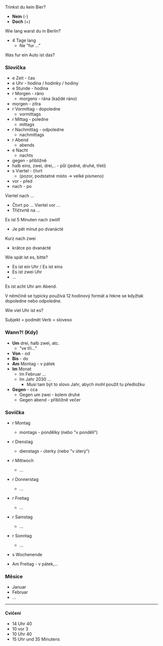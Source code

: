 Trinkst du kein Bier?
- **Nein** (-) 
- **Doch** (+)

Wie lang warst du in Berlin?
- 4 Tage lang
	- Ne "fur ..."

Was fur ein Auto ist das?

### Slovíčka
- e Zeit - čas
- e Uhr - hodina / hodinky / hodiny
- e Stunde - hodina
- r Morgen - ráno
	- morgens - rána (každé ráno)
- morgen - zítra
- r Vormittag - dopoledne
	- vormittags
- r Mittag - poledne
	- mittags
- r Nachmittag - odpoledne
	- nachmittags
- r Abend
	- abends
- e Nacht
	- nachts
- gegen - přibližně
- halb eins, zwei, drei,.. - půl (jedné, druhé, třetí)
- s Viertel - čtvrt
	- (pozor, podstatné místo -> velké písmeno)
- vor - před
- nach - po

Viertel nach ...
- Čtvrt po ...
Viertel vor ... 
- Třičtvrtě na ...

Es ist 5 Minuten nach zwölf
- Je pět minut po dvanácté

Kurz nach zwei
- krátce po dvanácté


Wie spät ist es, bitte?
- Es ist ein Uhr / Es ist eins
- Es ist zwei Uhr
- ...

Es ist acht Uhr am Abend.

V němčině se typicky používá 12 hodinový formát a řekne se kdyžtak dopoledne nebo odpoledne.

Wie viel Uhr ist es?

Subjekt = podmět
Verb = sloveso

### Wann?! (Kdy)

- **Um** drei, halb zwei, atc.
	- "ve tři..."
- **Von** - od
- **Bis** - do
- **Am** Montag - v pátek
- **Im** Monat
	- Im Februar ...
	- Im Jahr 2030 ...
		- Musí tam být to slovo Jahr, abych mohl použít tu předložku
- **Gegen** - cca
	- Gegen um zwei - kolem druhé
	- Gegen abend - přibližně večer
### Sovíčka
- r Montag
	- montags - pondělky (nebo "v pondělí")
- r Dienstag
	- dienstags - úterky (nebo "v úterý")
- r Mittwoch
	- ...
- r Donnerstag
	- ...
- r Freitag
	- ...
- r Samstag
	- ...
- r Sonntag
	- ...
- s Wochenende

- Am Freitag - v pátek,...

### Měsíce
- Januar
- Februar
- ...


---


#### Cvičení
- 14 Uhr 40
- 10 vor 3
- 10 Uhr 40
- 15 Uhr und 35 Minutens